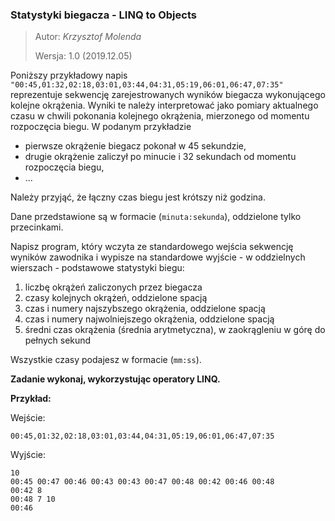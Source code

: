 ### Statystyki biegacza - LINQ to Objects

> Autor: _Krzysztof Molenda_
>
> Wersja: 1.0 (2019.12.05)

Poniższy przykładowy napis `"00:45,01:32,02:18,03:01,03:44,04:31,05:19,06:01,06:47,07:35"` reprezentuje sekwencję zarejestrowanych wyników biegacza wykonującego kolejne okrążenia. Wyniki te należy interpretować jako pomiary aktualnego czasu w chwili pokonania kolejnego okrążenia, mierzonego od momentu rozpoczęcia biegu. W podanym przykładzie

* pierwsze okrążenie biegacz pokonał w 45 sekundzie,
* drugie okrążenie zaliczył po minucie i 32 sekundach od momentu rozpoczęcia biegu,
* ...

Należy przyjąć, że łączny czas biegu jest krótszy niż godzina.

Dane przedstawione są w formacie (`minuta:sekunda`), oddzielone tylko przecinkami.

Napisz program, który wczyta ze standardowego wejścia sekwencję wyników zawodnika i wypisze na standardowe wyjście - w oddzielnych wierszach - podstawowe statystyki biegu:

1. liczbę okrążeń zaliczonych przez biegacza
2. czasy kolejnych okrążeń, oddzielone spacją
3. czas i numery najszybszego okrążenia, oddzielone spacją
4. czas i numery najwolniejszego okrążenia, oddzielone spacją
5. średni czas okrążenia (średnia arytmetyczna), w zaokrągleniu w górę do pełnych sekund

Wszystkie czasy podajesz w formacie (`mm:ss`).

**Zadanie wykonaj, wykorzystując operatory LINQ.**

**Przykład:**

Wejście:

```plaintext
00:45,01:32,02:18,03:01,03:44,04:31,05:19,06:01,06:47,07:35
```

Wyjście:

```plaintext
10
00:45 00:47 00:46 00:43 00:43 00:47 00:48 00:42 00:46 00:48
00:42 8
00:48 7 10
00:46
```
